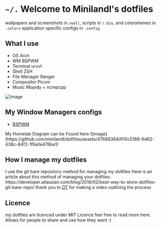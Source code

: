 <h1> <code>~/.</code> Welcome to Minilandl's dotfiles</h1>

<p align="left"> wallpapers and screenshots in <code>/wall</code>, scripts in <code>/.bin</code>, and colorshemes in <code>.colors</code> application specific configs in <code>.config</code></p>

<h2> What I use </h2>
<ul>
   <li>OS Arch</li>
  <li>WM BSPWM</li>
  <li>Terminal urxvt</li>
  <li>Shell ZSH</li>
  <li>File Manager Ranger</li>
  <li>Compositor Picom</li>
  <li>Music Mopidy + ncmpcpp</li>
</ul> 

![image](https://user-images.githubusercontent.com/47686364/111281759-41055c80-8678-11eb-8abe-9d351b864680.png)

<h2> My Window Managers configs</h1>
<ul>
  <li><a href="https://github.com/minilandl/dotfiles/blob/master/.config/bspwm/README.md">BSPWM</a></li>
</ul> 
My Homelab Diagram can be Found here 
![image](https://github.com/minilandl/dotfiles/assets/47686364/610c5188-6d62-438c-84f2-1f6a1e476be1)

<h2>How I manage my dotfiles</h2>
<p align="left"> I use the git bare repository method for managing my dotfiles  Here is an article about this method of managing your dotfiles: https://developer.atlassian.com/blog/2016/02/best-way-to-store-dotfiles-git-bare-repo/ thank you to <a href="https://gitlab.com/dwt1/dotfiles/-/tree/master#license">DT</a> for making a video outlining the process</p>

<h2>Licence</h2>
 <p>my dotfiles are licenced under MIT Licence feel free to read more here. Allows for people to share and use how they want :)</p>
